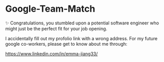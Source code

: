 # Google-Team-Match

✨ Congratulations, you stumbled upon a potential software engineer who might just be the perfect fit for your job opening.

I accidentally fill out my profolio link with a wrong address. For my future google co-workers, please get to know about me through:

https://www.linkedin.com/in/emma-jiang33/

